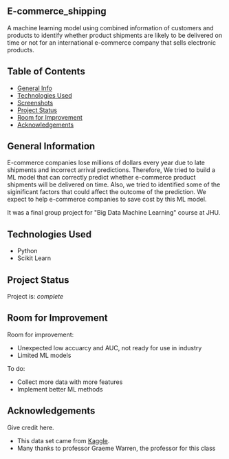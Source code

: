 ## E-commerce_shipping

A machine learning model using combined information of customers and products to identify whether product shipments are likely to be delivered on time or not for an international e-commerce company that sells electronic products.

## Table of Contents
* [General Info](#general-information)
* [Technologies Used](#technologies-used)
* [Screenshots](#screenshots)
* [Project Status](#project-status)
* [Room for Improvement](#room-for-improvement)
* [Acknowledgements](#acknowledgements)
<!-- * [License](#license) -->


## General Information
E-commerce companies lose millions of dollars every year due to late shipments and incorrect arrival predictions. Therefore, We tried to build a ML model that can correctly predict whether e-commerce product shipments will be delivered on time. Also, we tried to identified some of the siginificant factors that could affect the outcome of the prediction. We expect to help e-commerce companies to save cost by this ML model. 

It was a final group project for "Big Data Machine Learning" course at JHU.



## Technologies Used
- Python
- Scikit Learn



## Project Status
Project is: _complete_ 


## Room for Improvement

Room for improvement:
- Unexpected low accuarcy and AUC, not ready for use in industry
- Limited ML models

To do:
- Collect more data with more features
- Implement better ML methods


## Acknowledgements
Give credit here.
- This data set came from [Kaggle](https://www.kaggle.com/datasets/prachi13/customer-analytics).
- Many thanks to professor Graeme Warren, the professor for this class


